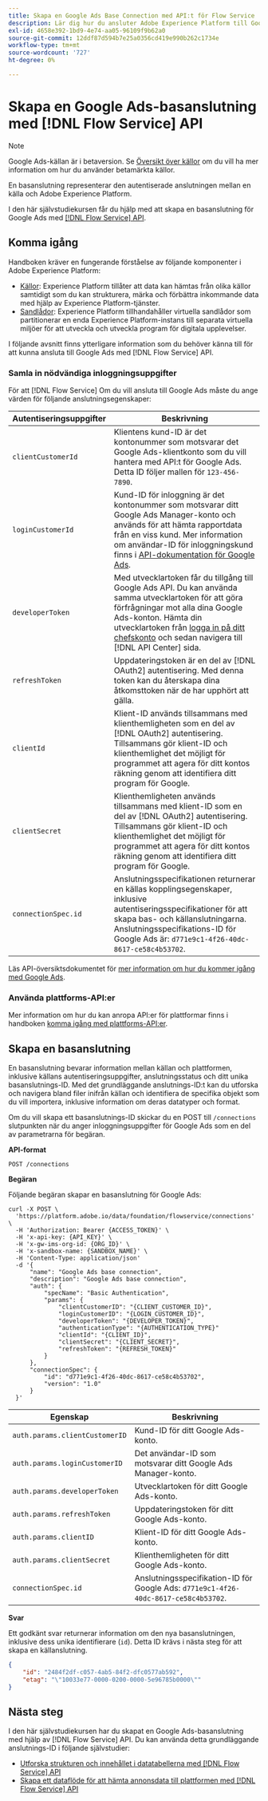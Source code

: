 ```yaml
---
title: Skapa en Google Ads Base Connection med API:t för Flow Service
description: Lär dig hur du ansluter Adobe Experience Platform till Google Ads med API:t för Flow Service.
exl-id: 4658e392-1bd9-4e74-aa05-96109f9b62a0
source-git-commit: 12ddf87d594b7e25a0356cd419e990b262c1734e
workflow-type: tm+mt
source-wordcount: '727'
ht-degree: 0%

---
```


# Skapa en Google Ads-basanslutning med [!DNL Flow Service] API

>[!NOTE]
>
>Google Ads-källan är i betaversion. Se [Översikt över källor](../../../../home.md#terms-and-conditions) om du vill ha mer information om hur du använder betamärkta källor.

En basanslutning representerar den autentiserade anslutningen mellan en källa och Adobe Experience Platform.

I den här självstudiekursen får du hjälp med att skapa en basanslutning för Google Ads med [[!DNL Flow Service] API](https://www.adobe.io/experience-platform-apis/references/flow-service/).

## Komma igång

Handboken kräver en fungerande förståelse av följande komponenter i Adobe Experience Platform:

* [Källor](../../../../home.md): Experience Platform tillåter att data kan hämtas från olika källor samtidigt som du kan strukturera, märka och förbättra inkommande data med hjälp av Experience Platform-tjänster.
* [Sandlådor](../../../../../sandboxes/home.md): Experience Platform tillhandahåller virtuella sandlådor som partitionerar en enda Experience Platform-instans till separata virtuella miljöer för att utveckla och utveckla program för digitala upplevelser.

I följande avsnitt finns ytterligare information som du behöver känna till för att kunna ansluta till Google Ads med [!DNL Flow Service] API.

### Samla in nödvändiga inloggningsuppgifter

För att [!DNL Flow Service] Om du vill ansluta till Google Ads måste du ange värden för följande anslutningsegenskaper:

| Autentiseringsuppgifter | Beskrivning |
| ---------- | ----------- |
| `clientCustomerId` | Klientens kund-ID är det kontonummer som motsvarar det Google Ads-klientkonto som du vill hantera med API:t för Google Ads. Detta ID följer mallen för `123-456-7890`. |
| `loginCustomerId` | Kund-ID för inloggning är det kontonummer som motsvarar ditt Google Ads Manager-konto och används för att hämta rapportdata från en viss kund. Mer information om användar-ID för inloggningskund finns i [API-dokumentation för Google Ads](https://developers.google.com/search-ads/reporting/concepts/login-customer-id). |
| `developerToken` | Med utvecklartoken får du tillgång till Google Ads API. Du kan använda samma utvecklartoken för att göra förfrågningar mot alla dina Google Ads-konton. Hämta din utvecklartoken från [logga in på ditt chefskonto](https://ads.google.com/home/tools/manager-accounts/) och sedan navigera till [!DNL API Center] sida. |
| `refreshToken` | Uppdateringstoken är en del av [!DNL OAuth2] autentisering. Med denna token kan du återskapa dina åtkomsttoken när de har upphört att gälla. |
| `clientId` | Klient-ID används tillsammans med klienthemligheten som en del av [!DNL OAuth2] autentisering. Tillsammans gör klient-ID och klienthemlighet det möjligt för programmet att agera för ditt kontos räkning genom att identifiera ditt program för Google. |
| `clientSecret` | Klienthemligheten används tillsammans med klient-ID som en del av [!DNL OAuth2] autentisering. Tillsammans gör klient-ID och klienthemlighet det möjligt för programmet att agera för ditt kontos räkning genom att identifiera ditt program för Google. |
| `connectionSpec.id` | Anslutningsspecifikationen returnerar en källas kopplingsegenskaper, inklusive autentiseringsspecifikationer för att skapa bas- och källanslutningarna. Anslutningsspecifikations-ID för Google Ads är: `d771e9c1-4f26-40dc-8617-ce58c4b53702`. |

Läs API-översiktsdokumentet för [mer information om hur du kommer igång med Google Ads](https://developers.google.com/google-ads/api/docs/first-call/overview).

### Använda plattforms-API:er

Mer information om hur du kan anropa API:er för plattformar finns i handboken [komma igång med plattforms-API:er](../../../../../landing/api-guide.md).

## Skapa en basanslutning

En basanslutning bevarar information mellan källan och plattformen, inklusive källans autentiseringsuppgifter, anslutningsstatus och ditt unika basanslutnings-ID. Med det grundläggande anslutnings-ID:t kan du utforska och navigera bland filer inifrån källan och identifiera de specifika objekt som du vill importera, inklusive information om deras datatyper och format.

Om du vill skapa ett basanslutnings-ID skickar du en POST till `/connections` slutpunkten när du anger inloggningsuppgifter för Google Ads som en del av parametrarna för begäran.

**API-format**

```https
POST /connections
```

**Begäran**

Följande begäran skapar en basanslutning för Google Ads:

```shell
curl -X POST \
  'https://platform.adobe.io/data/foundation/flowservice/connections' \
  -H 'Authorization: Bearer {ACCESS_TOKEN}' \
  -H 'x-api-key: {API_KEY}' \
  -H 'x-gw-ims-org-id: {ORG_ID}' \
  -H 'x-sandbox-name: {SANDBOX_NAME}' \
  -H 'Content-Type: application/json'
  -d '{
      "name": "Google Ads base connection",
      "description": "Google Ads base connection",
      "auth": {
          "specName": "Basic Authentication",
          "params": {
              "clientCustomerID": "{CLIENT_CUSTOMER_ID}",
              "loginCustomerID": "{LOGIN_CUSTOMER_ID}",
              "developerToken": "{DEVELOPER_TOKEN}",
              "authenticationType": "{AUTHENTICATION_TYPE}"
              "clientId": "{CLIENT_ID}",
              "clientSecret": "{CLIENT_SECRET}",
              "refreshToken": "{REFRESH_TOKEN}"
          }
      },
      "connectionSpec": {
          "id": "d771e9c1-4f26-40dc-8617-ce58c4b53702",
          "version": "1.0"
      }
  }'
```

| Egenskap | Beskrivning |
| --------- | ----------- |
| `auth.params.clientCustomerID` | Kund-ID för ditt Google Ads-konto. |
| `auth.params.loginCustomerID` | Det användar-ID som motsvarar ditt Google Ads Manager-konto. |
| `auth.params.developerToken` | Utvecklartoken för ditt Google Ads-konto. |
| `auth.params.refreshToken` | Uppdateringstoken för ditt Google Ads-konto. |
| `auth.params.clientID` | Klient-ID för ditt Google Ads-konto. |
| `auth.params.clientSecret` | Klienthemligheten för ditt Google Ads-konto. |
| `connectionSpec.id` | Anslutningsspecifikation-ID för Google Ads: `d771e9c1-4f26-40dc-8617-ce58c4b53702`. |

**Svar**

Ett godkänt svar returnerar information om den nya basanslutningen, inklusive dess unika identifierare (`id`). Detta ID krävs i nästa steg för att skapa en källanslutning.

```json
{
    "id": "2484f2df-c057-4ab5-84f2-dfc0577ab592",
    "etag": "\"10033e77-0000-0200-0000-5e96785b0000\""
}
```

## Nästa steg

I den här självstudiekursen har du skapat en Google Ads-basanslutning med hjälp av [!DNL Flow Service] API. Du kan använda detta grundläggande anslutnings-ID i följande självstudier:

* [Utforska strukturen och innehållet i datatabellerna med [!DNL Flow Service] API](../../explore/tabular.md)
* [Skapa ett dataflöde för att hämta annonsdata till plattformen med [!DNL Flow Service] API](../../collect/advertising.md)
